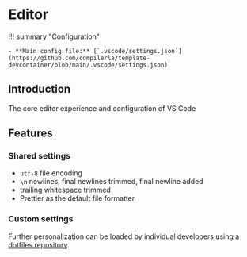 # Editor

!!! summary "Configuration"

    - **Main config file:** [`.vscode/settings.json`](https://github.com/compilerla/template-devcontainer/blob/main/.vscode/settings.json)

## Introduction

The core editor experience and configuration of VS Code

## Features

### Shared settings

- `utf-8` file encoding
- `\n` newlines, final newlines trimmed, final newline added
- trailing whitespace trimmed
- Prettier as the default file formatter

### Custom settings

Further personalization can be loaded by individual developers using a [dotfiles repository](https://code.visualstudio.com/docs/remote/containers#_personalizing-with-dotfile-repositories).
